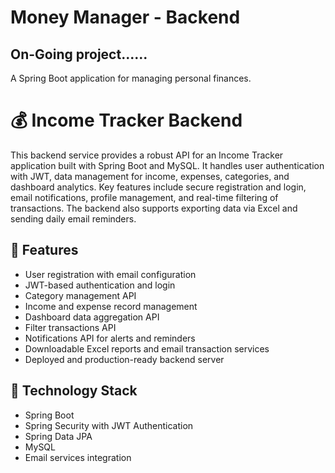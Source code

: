 # Money Manager - Backend
## On-Going project......
A Spring Boot application for managing personal finances.

# 💰 Income Tracker Backend

This backend service provides a robust API for an Income Tracker application built with Spring Boot and MySQL. It handles user authentication with JWT, data management for income, expenses, categories, and dashboard analytics. Key features include secure registration and login, email notifications, profile management, and real-time filtering of transactions. The backend also supports exporting data via Excel and sending daily email reminders.

## 🚀 Features
- User registration with email configuration
- JWT-based authentication and login
- Category management API
- Income and expense record management
- Dashboard data aggregation API
- Filter transactions API
- Notifications API for alerts and reminders
- Downloadable Excel reports and email transaction services
- Deployed and production-ready backend server

## 🧱 Technology Stack
- Spring Boot
- Spring Security with JWT Authentication
- Spring Data JPA
- MySQL
- Email services integration  
